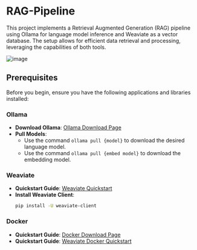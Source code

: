 # RAG-Pipeline

This project implements a Retrieval Augmented Generation (RAG) pipeline using Ollama for language model inference and Weaviate as a vector database. The setup allows for efficient data retrieval and processing, leveraging the capabilities of both tools.

![image](https://github.com/user-attachments/assets/a7fde28e-d795-4e17-814a-42707b3c1260)

## Prerequisites

Before you begin, ensure you have the following applications and libraries installed:

### Ollama
- **Download Ollama**: [Ollama Download Page](https://ollama.com/download)
- **Pull Models**:
  - Use the command `ollama pull {model}` to download the desired language model.
  - Use the command `ollama pull {embed model}` to download the embedding model.

### Weaviate
- **Quickstart Guide**: [Weaviate Quickstart](https://weaviate.io/developers/weaviate/quickstart)
- **Install Weaviate Client**:
  ```bash
  pip install -U weaviate-client

### Docker
- **Quickstart Guide**: [Docker Download Page](https://docs.docker.com/desktop/install/linux-install/)
- **Quickstart Guide**: [Weaviate Docker Quickstart](https://weaviate.io/developers/weaviate/installation/docker-compose)

